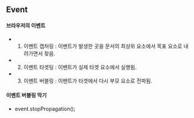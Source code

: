 ## Event

#### 브라우저의 이벤트
- 1) 이벤트 캡처링 : 이벤트가 발생한 곳을 문서의 최상위 요소에서 목표 요소로 내려가면서 찾음.
- 2) 이벤트 타겟팅 : 이벤트가 실제 타겟 요소에서 실행됨.
- 3) 이벤트 버블링 : 이벤트가 타겟에서 다시 부모 요소로 전파됨.

#### 이벤트 버블링 막기
- event.stopPropagation();

